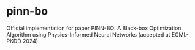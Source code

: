 # pinn-bo
Official implementation for paper PINN-BO: A Black-box Optimization Algorithm using Physics-Informed Neural Networks (accepted at ECML-PKDD 2024)

